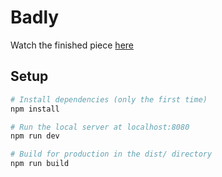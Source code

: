 # Badly

Watch the finished piece [here](https://badly-by-adam-cole.netlify.app/)

## Setup

```bash
# Install dependencies (only the first time)
npm install

# Run the local server at localhost:8080
npm run dev

# Build for production in the dist/ directory
npm run build
```
